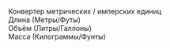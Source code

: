 Конвертер метрических / имперских единиц<br/>
Длина (Метры/Футы)<br/>
Объём (Литры/Галлоны)<br/>
Масса (Килограммы/Фунты)<br/>
